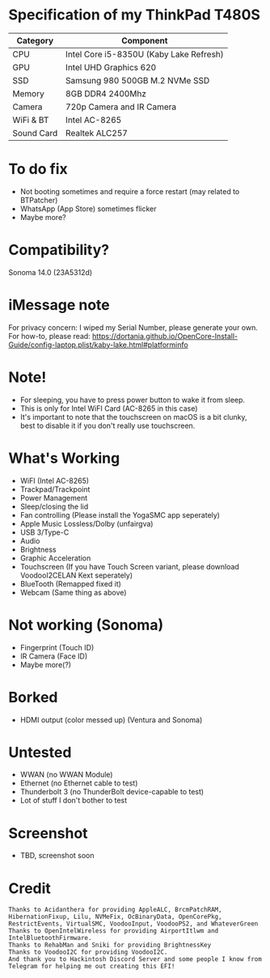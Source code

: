 # Specification of my ThinkPad T480S

| Category  | Component                            |
| --------- | ------------------------------------ |
| CPU       | Intel Core i5-8350U (Kaby Lake Refresh)                |
| GPU       | Intel UHD Graphics 620               |
| SSD       | Samsung 980 500GB M.2 NVMe SSD       |
| Memory    | 8GB DDR4 2400Mhz                     |
| Camera    | 720p Camera and IR Camera                        |
| WiFi & BT | Intel AC-8265                        |
| Sound Card | Realtek ALC257                        |

# To do fix
- Not booting sometimes and require a force restart (may related to BTPatcher)
- WhatsApp (App Store) sometimes flicker
- Maybe more?

# Compatibility?
Sonoma 14.0 (23A5312d)

# iMessage note
For privacy concern: I wiped my Serial Number, please generate your own.
For how-to, please read: https://dortania.github.io/OpenCore-Install-Guide/config-laptop.plist/kaby-lake.html#platforminfo

# Note!
- For sleeping, you have to press power button to wake it from sleep.
- This is only for Intel WiFI Card (AC-8265 in this case)
- It's important to note that the touchscreen on macOS is a bit clunky, best to disable it if you don't really use touchscreen.

# What's Working
- WiFI (Intel AC-8265)
- Trackpad/Trackpoint
- Power Management
- Sleep/closing the lid
- Fan controlling (Please install the YogaSMC app seperately)
- Apple Music Lossless/Dolby (unfairgva)
- USB 3/Type-C
- Audio
- Brightness
- Graphic Acceleration
- Touchscreen (If you have Touch Screen variant, please download VoodooI2CELAN Kext seperately)
- BlueTooth (Remapped fixed it)
- Webcam (Same thing as above) 

# Not working (Sonoma)
- Fingerprint (Touch ID)
- IR Camera (Face ID)
- Maybe more(?)

# Borked 
- HDMI output (color messed up) (Ventura and Sonoma)

# Untested
- WWAN (no WWAN Module)
- Ethernet (no Ethernet cable to test)
- Thunderbolt 3 (no ThunderBolt device-capable to test)
- Lot of stuff I don't bother to test

# Screenshot
- TBD, screenshot soon

# Credit
    Thanks to Acidanthera for providing AppleALC, BrcmPatchRAM, HibernationFixup, Lilu, NVMeFix, OcBinaryData, OpenCorePkg, RestrictEvents, VirtualSMC, VoodooInput, VoodooPS2, and WhateverGreen
    Thanks to OpenIntelWireless for providing AirportItlwm and IntelBluetoothFirmware.
    Thanks to RehabMan and Sniki for providing BrightnessKey
    Thanks to VoodooI2C for providing VoodooI2C.
    And thank you to Hackintosh Discord Server and some people I know from Telegram for helping me out creating this EFI!

#
